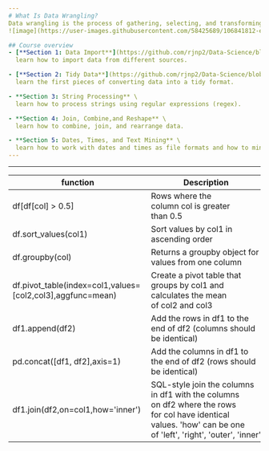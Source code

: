 ```yaml
---
# What Is Data Wrangling?
Data wrangling is the process of gathering, selecting, and transforming data to answer an analytical question. Also known as data cleaning or “munging”, legend has it that this wrangling costs analytics professionals as much as 80% of their time, leaving only 20% for exploration and modeling. \
![image](https://user-images.githubusercontent.com/58425689/106841812-e79a2d00-66ca-11eb-95c2-3bebe6ffc3f0.png)

## Course overview 
- [**Section 1: Data Import**](https://github.com/rjnp2/Data-Science/blob/main/tutorial/4.%20Data%20wrangling/Data%20Loading,%20Storage,%20and%20File%20Formats.md) \
  learn how to import data from different sources.

- [**Section 2: Tidy Data**](https://github.com/rjnp2/Data-Science/blob/main/tutorial/4.%20Data%20wrangling/Tidy%20Data.md) \
  learn the first pieces of converting data into a tidy format.

- **Section 3: String Processing** \
  learn how to process strings using regular expressions (regex).

- **Section 4: Join, Combine,and Reshape** \
  learn how to combine, join, and rearrange data.

- **Section 5: Dates, Times, and Text Mining** \
  learn how to work with dates and times as file formats and how to mine text.
---
```

---

| function | Description |
| --- | --- |
| df[df[col] > 0.5] | Rows where the column col is greater than 0.5
| df.sort_values(col1) | Sort values by col1 in ascending order
| df.groupby(col) | Returns a groupby object for values from one column
| df.pivot_table(index=col1,values=[col2,col3],aggfunc=mean) | Create a pivot table that groups by col1 and calculates the mean of col2 and col3
| df1.append(df2) | Add the rows in df1 to the end of df2 (columns should be identical)
| pd.concat([df1, df2],axis=1) | Add the columns in df1 to the end of df2 (rows should be identical)
| df1.join(df2,on=col1,how='inner') | SQL-style join the columns in df1 with the columns on df2 where the rows for col have identical values. 'how' can be one of 'left', 'right', 'outer', 'inner'
